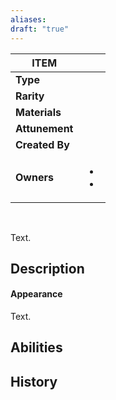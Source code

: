 ```yaml
---
aliases: 
draft: "true"
---
```


| ITEM           |                   |
| -------------- | ----------------- |
| **Type**       |                   |
| **Rarity**     |                   |
| **Materials**  |                   |
| **Attunement** |                   |
| **Created By** |                   |
| **Owners**     | <ul><li><li></ul> |

<br>

Text.

## Description


#### Appearance
Text.

## Abilities


## History